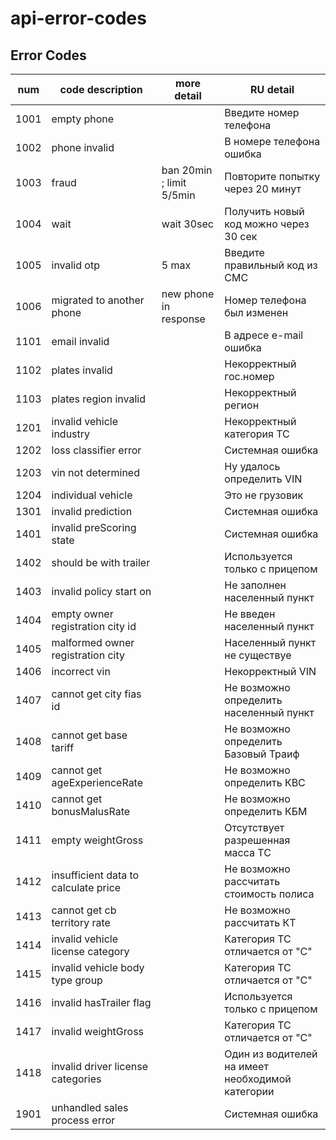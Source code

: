 # api-error-codes


## Error Codes
| num  | code description                     | more detail              | RU detail                                        |
| ---- | -------------------------------------| ------------------------ |------------------------------------------------- |
| 1001 | empty phone                          |                          | Введите номер телефона                           |
| 1002 | phone invalid                        |                          | В номере телефона ошибка                         |
| 1003 | fraud                                | ban 20min ; limit 5/5min | Повторите попытку через 20 минут                 |
| 1004 | wait                                 | wait 30sec               | Получить новый код можно через 30 сек            |
| 1005 | invalid otp                          | 5 max                    | Введите правильный код из СМС                    |
| 1006 | migrated to another phone            | new phone in response    | Номер телефона был изменен                       |
| 1101 | email invalid                        |                          | В адресе e-mail ошибка                           |
| 1102 | plates invalid                       |                          | Некорректный гос.номер                           |
| 1103 | plates region invalid                |                          | Некорректный регион                              |
| 1201 | invalid vehicle industry             |                          | Некорректный категория ТС                        |
| 1202 | loss classifier error                |                          | Системная ошибка                                 |
| 1203 | vin not determined                   |                          | Ну удалось определить VIN                        |
| 1204 | individual vehicle                   |                          | Это не грузовик                                  |
| 1301 | invalid prediction                   |                          | Системная ошибка                                 |
| 1401 | invalid preScoring state             |                          | Системная ошибка                                 |
| 1402 | should be with trailer               |                          | Используется только с прицепом                   |
| 1403 | invalid policy start on              |                          | Не заполнен населенный пункт                     |
| 1404 | empty owner registration city id     |                          | Не введен населенный пункт                       |
| 1405 | malformed owner registration city    |                          | Населенный пункт не существуе                    |
| 1406 | incorrect vin                        |                          | Некорректный VIN                                 |
| 1407 | cannot get city fias id              |                          | Не возможно определить населенный пункт          |
| 1408 | cannot get base tariff               |                          | Не возможно определить Базовый Траиф             |
| 1409 | cannot get ageExperienceRate         |                          | Не возможно определить КВС                       |
| 1410 | cannot get bonusMalusRate            |                          | Не возможно определить КБМ                       |
| 1411 | empty weightGross                    |                          | Отсутствует разрешенная масса ТС                 |
| 1412 | insufficient data to calculate price |                          | Не возможно рассчитать стоимость полиса          |
| 1413 | cannot get cb territory rate         |                          | Не возможно рассчитать КТ                        |
| 1414 | invalid vehicle license category     |                          | Категория ТС отличается от "С"                   |
| 1415 | invalid vehicle body type group      |                          | Категория ТС отличается от "С"                   |
| 1416 | invalid hasTrailer flag              |                          | Используется только с прицепом                   |
| 1417 | invalid weightGross                  |                          | Категория ТС отличается от "С"                   |
| 1418 | invalid driver license categories    |                          | Один из водителей на имеет необходимой категории |
| 1901 | unhandled sales process error        |                          | Системная ошибка                                 |
